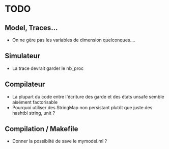 # TODO

## Model, Traces...

- On ne gère pas les variables de dimension quelconques....

## Simulateur

- La trace devrait garder le nb_proc

## Compilateur

- La plupart du code entre l'écriture des garde et des états unsafe semble aisément factorisable
- Pourquoi utiliser des StringMap non persistant plutôt que juste des hashtbl string, unit ?

## Compilation / Makefile

- Donner la possibilté de save le mymodel.ml ?
